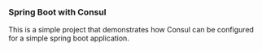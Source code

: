 ### Spring Boot with Consul

This is a simple project that demonstrates how Consul can be configured for a simple spring boot application.

